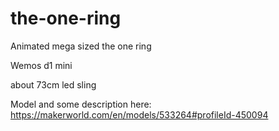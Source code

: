 # the-one-ring
Animated mega sized the one ring

Wemos d1 mini

about 73cm led sling

Model and some description here: 
https://makerworld.com/en/models/533264#profileId-450094
